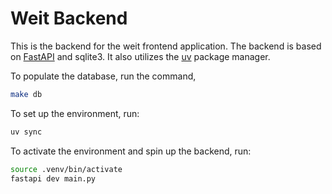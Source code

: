 # Weit Backend

This is the backend for the weit frontend application.
The backend is based on [FastAPI](https://fastapi.tiangolo.com/) and sqlite3.
It also utilizes the [uv](https://github.com/astral-sh/uv) package manager.

To populate the database, run the command,
```bash
make db
```

To set up the environment, run:
```bash
uv sync
```

To activate the environment and spin up the backend, run:
```bash
source .venv/bin/activate
fastapi dev main.py
```
